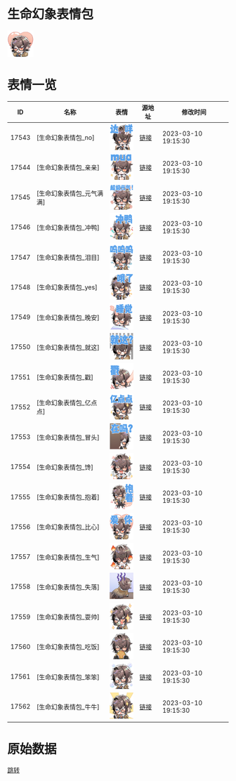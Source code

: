 # 生命幻象表情包

<img src="./cover.png" height="60" alt="cover" />

# 表情一览

|ID|名称|表情|源地址|修改时间|
|----|----|----|----|----|
|17543|[生命幻象表情包_no]|<img src="./pic/017543_%5B生命幻象表情包_no%5D.png" height="60" alt="no"/>|[链接](https://i0.hdslb.com/bfs/garb/e0d896b3b4fb994126900cc44696506ea8d75e0b.png)|2023-03-10 19:15:30|
|17544|[生命幻象表情包_亲亲]|<img src="./pic/017544_%5B生命幻象表情包_亲亲%5D.png" height="60" alt="亲亲"/>|[链接](https://i0.hdslb.com/bfs/garb/ea11e73e1157b202306758857472620b9956fea4.png)|2023-03-10 19:15:30|
|17545|[生命幻象表情包_元气满满]|<img src="./pic/017545_%5B生命幻象表情包_元气满满%5D.png" height="60" alt="元气满满"/>|[链接](https://i0.hdslb.com/bfs/garb/66810ab49517a11a44b91365ccd291b658453806.png)|2023-03-10 19:15:30|
|17546|[生命幻象表情包_冲鸭]|<img src="./pic/017546_%5B生命幻象表情包_冲鸭%5D.png" height="60" alt="冲鸭"/>|[链接](https://i0.hdslb.com/bfs/garb/122c42175940df34077e3504789d7a8256eb9eb0.png)|2023-03-10 19:15:30|
|17547|[生命幻象表情包_泪目]|<img src="./pic/017547_%5B生命幻象表情包_泪目%5D.png" height="60" alt="泪目"/>|[链接](https://i0.hdslb.com/bfs/garb/8fe3a80c59ca2e7630bd8d7d18400028aa8afc0d.png)|2023-03-10 19:15:30|
|17548|[生命幻象表情包_yes]|<img src="./pic/017548_%5B生命幻象表情包_yes%5D.png" height="60" alt="yes"/>|[链接](https://i0.hdslb.com/bfs/garb/b332d8de2ba86a7ef13f504069aa98d1d72c1943.png)|2023-03-10 19:15:30|
|17549|[生命幻象表情包_晚安]|<img src="./pic/017549_%5B生命幻象表情包_晚安%5D.png" height="60" alt="晚安"/>|[链接](https://i0.hdslb.com/bfs/garb/f3d7cd6b4e1575c47067a6059cfd1f6c4f155a1f.png)|2023-03-10 19:15:30|
|17550|[生命幻象表情包_就这]|<img src="./pic/017550_%5B生命幻象表情包_就这%5D.png" height="60" alt="就这"/>|[链接](https://i0.hdslb.com/bfs/garb/1a471f6abdeb3e7b6c5d5f62c583dffc721fb8c2.png)|2023-03-10 19:15:30|
|17551|[生命幻象表情包_戳]|<img src="./pic/017551_%5B生命幻象表情包_戳%5D.png" height="60" alt="戳"/>|[链接](https://i0.hdslb.com/bfs/garb/e7d9aaf26aec347a8fd5feb158973fb4cc4216ab.png)|2023-03-10 19:15:30|
|17552|[生命幻象表情包_亿点点]|<img src="./pic/017552_%5B生命幻象表情包_亿点点%5D.png" height="60" alt="亿点点"/>|[链接](https://i0.hdslb.com/bfs/garb/1f2d56c0caa41cba5dc7da933025c82a3a496eb4.png)|2023-03-10 19:15:30|
|17553|[生命幻象表情包_冒头]|<img src="./pic/017553_%5B生命幻象表情包_冒头%5D.png" height="60" alt="冒头"/>|[链接](https://i0.hdslb.com/bfs/garb/b5b960fce6821c68d54896fa0ed08b50ae66a07f.png)|2023-03-10 19:15:30|
|17554|[生命幻象表情包_馋]|<img src="./pic/017554_%5B生命幻象表情包_馋%5D.png" height="60" alt="馋"/>|[链接](https://i0.hdslb.com/bfs/garb/980b4dc41b24fa848959f26abbbc848f44de6ac0.png)|2023-03-10 19:15:30|
|17555|[生命幻象表情包_抱着]|<img src="./pic/017555_%5B生命幻象表情包_抱着%5D.png" height="60" alt="抱着"/>|[链接](https://i0.hdslb.com/bfs/garb/091893f69b8c0f79f7b767e174ea5ee78807cec4.png)|2023-03-10 19:15:30|
|17556|[生命幻象表情包_比心]|<img src="./pic/017556_%5B生命幻象表情包_比心%5D.png" height="60" alt="比心"/>|[链接](https://i0.hdslb.com/bfs/garb/38f7a471f4af2bc9b3825c9c197c1bd2ab59eb1a.png)|2023-03-10 19:15:30|
|17557|[生命幻象表情包_生气]|<img src="./pic/017557_%5B生命幻象表情包_生气%5D.png" height="60" alt="生气"/>|[链接](https://i0.hdslb.com/bfs/garb/dd49c9eccca2d081accf620b30696c73eeb26fcb.png)|2023-03-10 19:15:30|
|17558|[生命幻象表情包_失落]|<img src="./pic/017558_%5B生命幻象表情包_失落%5D.png" height="60" alt="失落"/>|[链接](https://i0.hdslb.com/bfs/garb/c75215d3af29a3aefb39d2aa86d6153bf9680d27.png)|2023-03-10 19:15:30|
|17559|[生命幻象表情包_耍帅]|<img src="./pic/017559_%5B生命幻象表情包_耍帅%5D.png" height="60" alt="耍帅"/>|[链接](https://i0.hdslb.com/bfs/garb/44453c00083b73fbc82d181c09682fe47b63da84.png)|2023-03-10 19:15:30|
|17560|[生命幻象表情包_吃饭]|<img src="./pic/017560_%5B生命幻象表情包_吃饭%5D.png" height="60" alt="吃饭"/>|[链接](https://i0.hdslb.com/bfs/garb/2d96f5328306b00ae6c836b1e6d9a6a30be063af.png)|2023-03-10 19:15:30|
|17561|[生命幻象表情包_笨笨]|<img src="./pic/017561_%5B生命幻象表情包_笨笨%5D.png" height="60" alt="笨笨"/>|[链接](https://i0.hdslb.com/bfs/garb/4c9cb35d8bf073d2994fce601fae1480d055e799.png)|2023-03-10 19:15:30|
|17562|[生命幻象表情包_牛牛]|<img src="./pic/017562_%5B生命幻象表情包_牛牛%5D.png" height="60" alt="牛牛"/>|[链接](https://i0.hdslb.com/bfs/garb/9ee343a8402abefb6ee88f6bb4a09543aa531455.png)|2023-03-10 19:15:30|

# 原始数据

[跳转](./raw.json)

